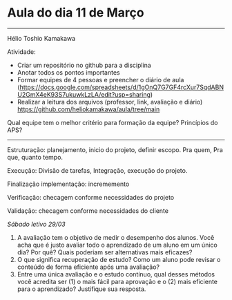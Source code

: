 # Aula do dia 11 de Março

---------------------------------

Hélio Toshio Kamakawa

Atividade:
- Criar um repositório no github para a disciplina
- Anotar todos os pontos importantes
- Formar equipes de 4 pessoas e preencher o diário de aula (https://docs.google.com/spreadsheets/d/1gOnQ7G7GF4rcXur7SqdABNU2GmX4eK93S7ukuwkLzLA/edit?usp=sharing)
- Realizar a leitura dos arquivos (professor, link, avaliação e diário)
	https://github.com/heliokamakawa/aula/tree/main 


Qual equipe tem o melhor critério para formação da equipe?
Princípios do APS?

----------------------------------

Estruturação: planejamento, inicio do projeto, definir escopo.  Pra quem, Pra que, quanto tempo.

Execução: Divisão de tarefas, Integração, execução do projeto.

Finalização implementação: incrememento

Verificação: checagem conforme necessidades do projeto

Validação: checagem conforme necessidades do cliente

*Sábado letivo 29/03*

1. A avaliação tem o objetivo de medir o desempenho dos alunos. Você acha que é justo avaliar todo o aprendizado de um aluno em um único dia? Por quê? Quais poderiam ser alternativas mais eficazes?
2. O que significa recuperação de estudo? Como um aluno pode revisar o conteúdo de forma eficiente após uma avaliação?
3. Entre uma única avaliação e o estudo contínuo, qual desses métodos você acredita ser (1) o mais fácil para aprovação e o (2) mais eficiente para o aprendizado? Justifique sua resposta.
